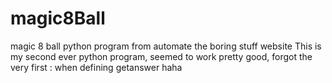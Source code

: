 # magic8Ball
magic 8 ball python program from automate the boring stuff website
This is my second ever python program, seemed to work pretty good, forgot
the very first : when defining getanswer haha
